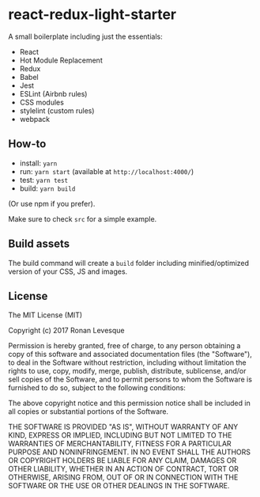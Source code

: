# react-redux-light-starter

A small boilerplate including just the essentials:

- React
- Hot Module Replacement
- Redux
- Babel
- Jest
- ESLint (Airbnb rules)
- CSS modules
- stylelint (custom rules)
- webpack

## How-to

- install: `yarn`
- run: `yarn start` (available at `http://localhost:4000/`)
- test: `yarn test`
- build: `yarn build`

(Or use npm if you prefer).

Make sure to check `src` for a simple example.

## Build assets

The build command will create a `build` folder including minified/optimized version of your CSS, JS and images.

## License

The MIT License (MIT)

Copyright (c) 2017 Ronan Levesque

Permission is hereby granted, free of charge, to any person obtaining a copy of this software and associated documentation files (the "Software"), to deal in the Software without restriction, including without limitation the rights to use, copy, modify, merge, publish, distribute, sublicense, and/or sell copies of the Software, and to permit persons to whom the Software is furnished to do so, subject to the following conditions:

The above copyright notice and this permission notice shall be included in all copies or substantial portions of the Software.

THE SOFTWARE IS PROVIDED "AS IS", WITHOUT WARRANTY OF ANY KIND, EXPRESS OR IMPLIED, INCLUDING BUT NOT LIMITED TO THE WARRANTIES OF MERCHANTABILITY, FITNESS FOR A PARTICULAR PURPOSE AND NONINFRINGEMENT. IN NO EVENT SHALL THE AUTHORS OR COPYRIGHT HOLDERS BE LIABLE FOR ANY CLAIM, DAMAGES OR OTHER LIABILITY, WHETHER IN AN ACTION OF CONTRACT, TORT OR OTHERWISE, ARISING FROM, OUT OF OR IN CONNECTION WITH THE SOFTWARE OR THE USE OR OTHER DEALINGS IN THE SOFTWARE.
